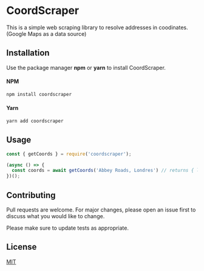# CoordScraper

This is a simple web scraping library to resolve addresses in coodinates. (Google Maps as a data source)

## Installation

Use the package manager **npm** or **yarn** to install CoordScraper.

#### NPM

```bash
npm install coordscraper
```

#### Yarn

```bash
yarn add coordscraper
```


## Usage

```javascript
const { getCoords } = require('coordscraper');

(async () => {
  const coords = await getCoords('Abbey Roads, Londres') // returns { lat: '51.5370926', lon: '-0.1833791' }
})();
```

## Contributing
Pull requests are welcome. For major changes, please open an issue first to discuss what you would like to change.

Please make sure to update tests as appropriate.

## License
[MIT](https://choosealicense.com/licenses/mit/)
